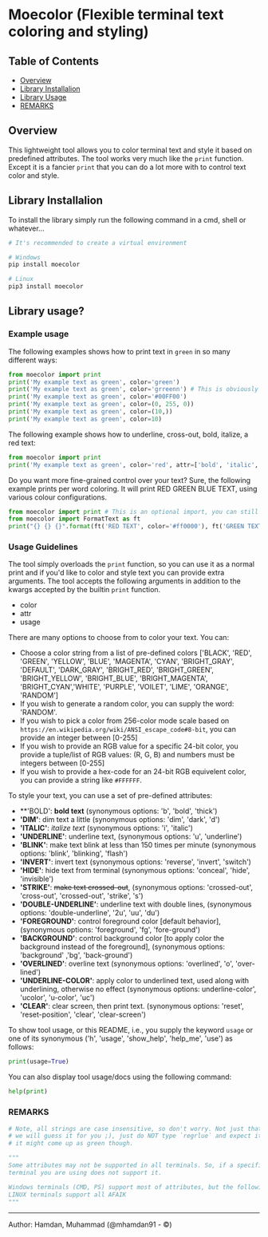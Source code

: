 Moecolor (Flexible terminal text coloring and styling)
=======================================================
## Table of Contents

 * [Overview](#overview)
 * [Library Installalion](#library-installalion)
 * [Library Usage](#library-usage)
 * [REMARKS](#remarks)


## Overview
This lightweight tool allows you to color terminal text and style it based on predefined attributes. The tool works very much like the `print` function.
Except it is a fancier `print` that you can do a lot more with to control text color and style.

## Library Installalion
To install the library simply run the following command in a cmd, shell or whatever...

```bash
# It's recommended to create a virtual environment

# Windows
pip install moecolor

# Linux
pip3 install moecolor
```

## Library usage?

### Example usage
The following examples shows how to print text in `green` in so many different ways:
```python
from moecolor import print
print('My example text as green', color='green')
print('My example text as green', color='grreenn') # This is obviously not green, but we got you.
print('My example text as green', color='#00FF00')
print('My example text as green', color=(0, 255, 0))
print('My example text as green', color=(10,))
print('My example text as green', color=10)
```

The following example shows how to underline, cross-out, bold, italize, a red text:
```python
from moecolor import print
print('My example text as green', color='red', attr=['bold', 'italic', 'strike', 'underline'])
```

Do you want more fine-grained control over your text? Sure, the following example prints per word coloring. It will print RED GREEN BLUE TEXT, using various colour configurations.
```python
from moecolor import print # This is an optional import, you can still use the original print function.
from moecolor import FormatText as ft
print("{} {} {}".format(ft('RED TEXT', color='#ff0000'), ft('GREEN TEXT', color='green'), ft('BLUE TEXT', color=12)))
```

### Usage Guidelines
The tool simply overloads the `print` function, so you can use it as a normal print and if you'd like to color and style text you can provide extra arguments.
The tool accepts the following arguments in addition to the kwargs accepted by the builtin `print` function.
- color
- attr
- usage

There are many options to choose from to color your text. You can:
- Choose a color string from a list of pre-defined colors ['BLACK', 'RED', 'GREEN', 'YELLOW', 'BLUE', 'MAGENTA', 'CYAN', 'BRIGHT_GRAY', 'DEFAULT', 'DARK_GRAY',
  'BRIGHT_RED', 'BRIGHT_GREEN', 'BRIGHT_YELLOW', 'BRIGHT_BLUE', 'BRIGHT_MAGENTA', 'BRIGHT_CYAN','WHITE', 'PURPLE', 'VOILET', 'LIME', 'ORANGE', 'RANDOM']
- If you wish to generate a random color, you can supply the word: 'RANDOM'.
- If you wish to pick a color from 256-color mode scale based on `https://en.wikipedia.org/wiki/ANSI_escape_code#8-bit`, you can provide an integer between [0-255]
- If you wish to provide an RGB value for a specific 24-bit color, you provide a tuple/list of RGB values: (R, G, B) and numbers must be integers between [0-255]
- If you wish to provide a hex-code for an 24-bit RGB equivelent color, you can provide a string like `#FFFFFF`.

To style your text, you can use a set of pre-defined attributes:
- **'BOLD': **bold text** (synonymous options: 'b', 'bold', 'thick')
- **'DIM'**: dim text a little (synonymous options: 'dim', 'dark', 'd')
- **'ITALIC'**: *italize text* (synonymous options: 'i', 'italic')
- **'UNDERLINE'**: underline text, (synonymous options: 'u', 'underline')
- **'BLINK'**: make text blink at less than 150 times per minute (synonymous options: 'blink', 'blinking', 'flash')
- **'INVERT'**: invert text (synonymous options: 'reverse', 'invert', 'switch')
- **'HIDE'**: hide text from terminal (synonymous options: 'conceal', 'hide', 'invisible')
- **'STRIKE'**: ~~make text crossed-out~~, (synonymous options: 'crossed-out', 'cross-out', 'crossed-out', 'strike', 's')
- **'DOUBLE-UNDERLINE'**: underline text with double lines, (synonymous options: 'double-underline', '2u', 'uu', 'du')
- **'FOREGROUND'**: control foreground color [default behavior], (synonymous options: 'foreground', 'fg', 'fore-ground')
- **'BACKGROUND'**: control background color [to apply color the background instead of the foreground], (synonymous options: 'background' ,'bg', 'back-ground')
- **'OVERLINED'**: overline text (synonymous options: 'overlined', 'o', 'over-lined')
- **'UNDERLINE-COLOR'**: apply color to underlined text, used along with underlining, otherwise no effect (synonymous options: underline-color', 'ucolor', 'u-color', 'uc')
- **'CLEAR'**: clear screen, then print text. (synonymous options: 'reset', 'reset-position', 'clear', 'clear-screen')

To show tool usage, or this README, i.e., you supply the keyword `usage` or one of its synonymous ('h', 'usage', 'show_help', 'help_me', 'use') as follows:
```python
print(usage=True)
```
You can also display tool usage/docs using the following command:
```python
help(print)
```

### REMARKS

```python
# Note, all strings are case insensitive, so don't worry. Not just that, even if you misspell a color,
# we will guess it for you ;), just do NOT type `regrlue` and expect it to be blue for example,
# it might come up as green though.

"""
Some attributes may not be supported in all terminals. So, if a specific attribute does not work, that means the
terminal you are using does not support it.

Windows terminals (CMD, PS) support most of attributes, but the following ['blink', 'dim']
LINUX terminals support all AFAIK
"""
```

----------------------------------------
Author: Hamdan, Muhammad (@mhamdan91 - ©)
